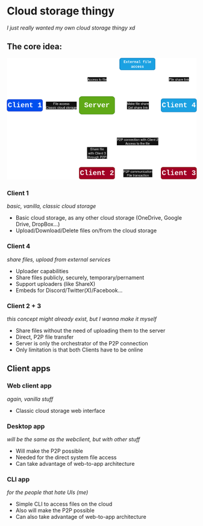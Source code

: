 # Cloud storage thingy

*I just really wanted my own cloud storage thingy xd*

## The core idea:

<img src="https://raw.githubusercontent.com/vizn3r/cloud/refs/heads/main/documentation/server-client.png">

### Client 1
*basic, vanilla, classic cloud storage*

- Basic cloud storage, as any other cloud storage (OneDrive, Google Drive, DropBox...)
- Upload/Download/Delete files on/from the cloud storage

### Client 4
*share files, upload from external services*

- Uploader capabilities
- Share files publicly, securely, temporary/pernament
- Support uploaders (like ShareX)
- Embeds for Discord/Twitter(X)/Facebook...

### Client 2 + 3
*this concept might already exist, but I wanna make it myself*

- Share files without the need of uploading them to the server
- Direct, P2P file transfer
- Server is only the orchestrator of the P2P connection
- Only limitation is that both Clients have to be online

## Client apps

### Web client app
*again, vanilla stuff*

- Classic cloud storage web interface

### Desktop app
*will be the same as the webclient, but with other stuff*

- Will make the P2P possible
- Needed for the direct system file access
- Can take advantage of web-to-app architecture

### CLI app
*for the people that hate UIs (me)*

- Simple CLI to access files on the cloud
- Also will make the P2P possible
- Can also take advantage of web-to-app architecture
